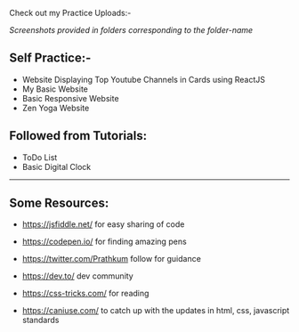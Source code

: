 Check out my Practice Uploads:-

*Screenshots provided in folders corresponding to the folder-name*
## Self Practice:-
* Website Displaying Top Youtube Channels in Cards using ReactJS
* My Basic Website
* Basic Responsive Website
* Zen Yoga Website

## Followed from Tutorials:
* ToDo List
* Basic Digital Clock
--------------------------------------------------------------------------------------------------------------------------------------

## Some Resources: 
* https://jsfiddle.net/ 
   for easy sharing of code
   
* https://codepen.io/
for finding amazing pens

* https://twitter.com/Prathkum 
follow for guidance

* https://dev.to/ 
dev community

* https://css-tricks.com/ 
for reading

* https://caniuse.com/ 
to catch up with the updates in html, css, javascript standards


